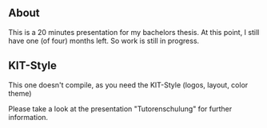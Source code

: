 About
-----
This is a 20 minutes presentation for my bachelors thesis. At this point,
I still have one (of four) months left. So work is still in progress.

KIT-Style
---------
This one doesn't compile, as you need the KIT-Style (logos, layout, 
color theme)

Please take a look at the presentation "Tutorenschulung" for further
information.
